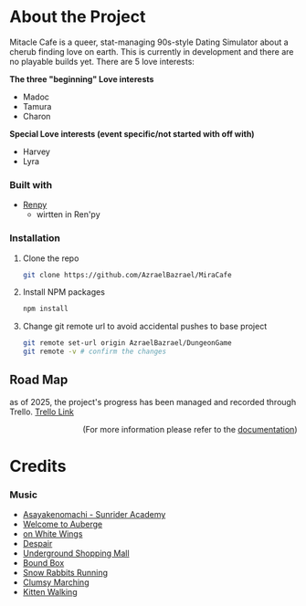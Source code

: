 <!-- READ ME --->
# About the Project
Mitacle Cafe is a queer, stat-managing 90s-style Dating Simulator about a cherub finding love on earth. This is currently in development and there are no playable builds yet.
There are 5 love interests:

**The three "beginning" Love interests**
* Madoc
* Tamura
* Charon

**Special Love interests (event specific/not started with off with)**
* Harvey
* Lyra


<!-- Project information -->
### Built with

- <a href="https://www.renpy.org/">Renpy </a>
    - wirtten in Ren'py

### Installation
1. Clone the repo
   ```sh
   git clone https://github.com/AzraelBazrael/MiraCafe
   ```
2. Install NPM packages
   ```sh
   npm install
3. Change git remote url to avoid accidental pushes to base project
   ```sh
   git remote set-url origin AzraelBazrael/DungeonGame
   git remote -v # confirm the changes
<!-- <p align="right">(<a href="#readme-top">back to top</a>)</p>  -->


## Road Map
as of 2025, the project's progress has been managed and recorded through Trello. 
<a href="https://trello.com/b/3za6AD3a/miracle-cafe"> Trello Link </a>
<p align="right">(For more information please refer to the <a href="https://github.com/Azraelbazrael/MiraCafe/blob/main/DOCUMENTATION.md">documentation</a>)</p>

# Credits
### Music
<ul>
<li><a href="https://soundcloud.com/user-171730910-142490571/asayakenomachi-sunrider"> Asayakenomachi - Sunrider Academy </a> </li>
<li><a href="https://dova-s.jp/EN/bgm/play21096.html">Welcome to Auberge</a> </li>
<li><a href="https://dova-s.jp/EN/bgm/play21055.html">on White Wings</a> </li>
<li><a href="https://dova-s.jp/EN/bgm/play21008.html">Despair </a> </li>
<li><a href="https://dova-s.jp/EN/bgm/play21012.html"> Underground Shopping Mall </a> </li>
<li><a href="https://dova-s.jp/EN/bgm/play1599.html"> Bound Box </li>
<li><a href="https://amachamusic.chagasi.com/music_yukiusaginokakekko.html">Snow Rabbits Running</a></li>
<li><a href= "https://amachamusic.chagasi.com/music_dozikkomarch.html"> Clumsy Marching</a></li>
<li><a href="https://amachamusic.chagasi.com/music_konekonoosanpo.html"> Kitten Walking</a></li>
    
</ul>
